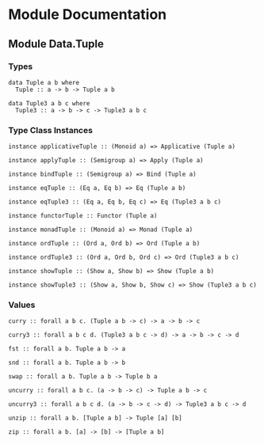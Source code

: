 # Module Documentation

## Module Data.Tuple

### Types

    data Tuple a b where
      Tuple :: a -> b -> Tuple a b

    data Tuple3 a b c where
      Tuple3 :: a -> b -> c -> Tuple3 a b c


### Type Class Instances

    instance applicativeTuple :: (Monoid a) => Applicative (Tuple a)

    instance applyTuple :: (Semigroup a) => Apply (Tuple a)

    instance bindTuple :: (Semigroup a) => Bind (Tuple a)

    instance eqTuple :: (Eq a, Eq b) => Eq (Tuple a b)

    instance eqTuple3 :: (Eq a, Eq b, Eq c) => Eq (Tuple3 a b c)

    instance functorTuple :: Functor (Tuple a)

    instance monadTuple :: (Monoid a) => Monad (Tuple a)

    instance ordTuple :: (Ord a, Ord b) => Ord (Tuple a b)

    instance ordTuple3 :: (Ord a, Ord b, Ord c) => Ord (Tuple3 a b c)

    instance showTuple :: (Show a, Show b) => Show (Tuple a b)

    instance showTuple3 :: (Show a, Show b, Show c) => Show (Tuple3 a b c)


### Values

    curry :: forall a b c. (Tuple a b -> c) -> a -> b -> c

    curry3 :: forall a b c d. (Tuple3 a b c -> d) -> a -> b -> c -> d

    fst :: forall a b. Tuple a b -> a

    snd :: forall a b. Tuple a b -> b

    swap :: forall a b. Tuple a b -> Tuple b a

    uncurry :: forall a b c. (a -> b -> c) -> Tuple a b -> c

    uncurry3 :: forall a b c d. (a -> b -> c -> d) -> Tuple3 a b c -> d

    unzip :: forall a b. [Tuple a b] -> Tuple [a] [b]

    zip :: forall a b. [a] -> [b] -> [Tuple a b]